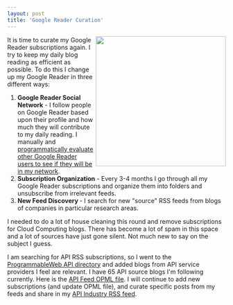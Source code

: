 ```yaml
---
layout: post
title: 'Google Reader Curation'
---
```

<img src="http://kinlane-productions.s3.amazonaws.com/google_reader_rss_icons.jpg" alt="" width="300" align="right" />It is time to curate my Google Reader subscriptions again. I try to keep my daily blog reading as efficient as possible. To do this I change up my Google Reader in three different ways:
<ol class="mainlist">
	<li><strong>Google Reader Social Network</strong> - I follow people on Google Reader based upon their profile and how much they will contribute to my daily reading. I manually and <a href="http://www.kinlane.com/2010/12/evolve-my-google-reader-network/" target="_blank">programmatically evaluate other Google Reader users to see if they will be in my network</a>.</li>
	<li><strong>Subscription Organization</strong> - Every 3-4 months I go through all my Google Reader subscriptions and organize them into folders and unsubscribe from irrelevant feeds.</li>
	<li><strong>New Feed Discovery </strong>- I search for new "source" RSS feeds from blogs of companies in particular research areas.</li>
</ol>
I needed to do a lot of house cleaning this round and remove subscriptions for Cloud Computing blogs. There has become a lot of spam in this space and a lot of sources have just gone silent. Not much new to say on the subject I guess.<p></p>
I am searching for API RSS subscriptions, so I went to the <a href="http://www.programmableweb.com/apis" target="_blank">ProgrammableWeb API directory</a> and added blogs from API service providers I feel are relevant. I have 65 API source blogs I'm following currently. Here is the <a href="http://kinlane-productions.s3.amazonaws.com/google/reader/google-reader-subscriptions.xml" target="_blank">API Feed OPML file</a>. I will continue to add new subscriptions (and update OPML file), and curate specific posts from my feeds and share in my <a href="http://feeds.feedburner.com/api-marketViaKinInGoogleReader/" target="_blank">API Industry RSS feed</a>.